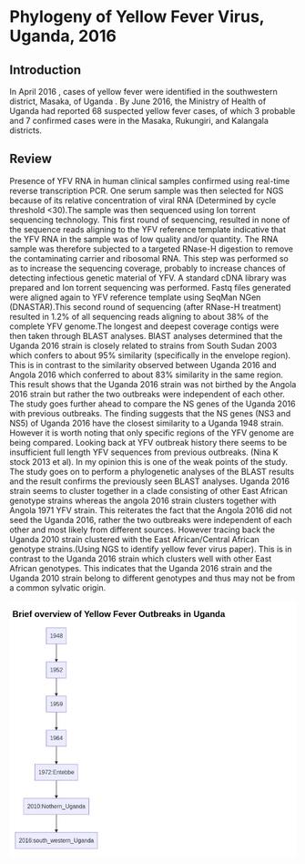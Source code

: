 # Phylogeny of Yellow Fever Virus, Uganda, 2016
## Introduction
In April 2016 , cases of yellow fever were identified in the southwestern district, Masaka, of Uganda . By June 2016, the Ministry
of Health of Uganda had reported 68 suspected yellow fever cases, of which 3 probable and 7 confirmed cases were in the Masaka,
Rukungiri, and Kalangala districts.
## Review
Presence of YFV RNA in human clinical samples confirmed using real-time reverse transcription PCR.
One serum sample was then selected for NGS because of its relative concentration of viral RNA (Determined by cycle threshold <30).The sample
was then sequenced using Ion torrent sequencing technology.
This first round of  sequencing, resulted in none of the  sequence reads aligning to the YFV reference template indicative that the YFV
RNA in the sample was of low quality and/or quantity. The RNA sample was therefore subjected to a targeted RNase-H digestion
to remove the contaminating carrier and ribosomal RNA. This step was performed so as to increase the sequencing coverage, probably
to increase chances of detecting infectious genetic material of YFV. A standard cDNA library was prepared and Ion torrent sequencing was performed. Fastq files generated were aligned again to YFV reference template using SeqMan NGen (DNASTAR).This second round of sequencing (after RNase-H treatment) resulted in 1.2% of all sequencing reads aligning to about 38% of the complete YFV genome.The longest and deepest coverage contigs were then taken through BLAST analyses. BlAST analyses determined that the Uganda 2016 strain is closely related to strains from South Sudan 2003 which confers to about 95% similarity (specifically in the envelope region).
This is in contrast to the similarity observed between Uganda 2016 and Angola 2016 which conferred to about 83% similarity in the same
region. This result shows that the Uganda 2016 strain was not birthed by the Angola 2016 strain but rather the two outbreaks were
independent of each other. The study goes further ahead to compare the NS genes of the Uganda 2016 with previous outbreaks. The finding
suggests that the NS genes (NS3 and NS5) of Uganda 2016 have the closest similarity to a Uganda 1948 strain. However it is worth noting that only specific regions of the YFV genome are being compared. Looking back at YFV outbreak history there seems to be
insufficient full length YFV sequences from previous outbreaks. (Nina K stock 2013 et al). In my opinion this is one of the weak points of the study.
The study goes on to perform a phylogenetic analyses of the BLAST results and the result confirms the previously seen BLAST analyses. Uganda 2016 strain seems to cluster together in a clade consisting of other East African genotype strains whereas the angola 2016 strain clusters together with Angola 1971 YFV strain. This reiterates the fact that the Angola 2016 did not seed the Uganda 2016, rather the two outbreaks were independent of each other and most likely from different sources.
However tracing back the Uganda 2010 strain clustered with the East African/Central African genotype strains.(Using NGS to identify yellow fever virus paper). This is in contrast to the Uganda 2016 strain which clusters well with other East African genotypes.
This indicates that the Uganda 2016 strain and the Uganda 2010 strain belong to different genotypes and thus may not be from a common sylvatic origin.

![history_image](history.jpeg)
